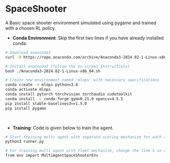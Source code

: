 # SpaceShooter
A Basic space shooter environment simulated using pygame and trained with a chosen RL policy.

- **Conda Environment**: Skip the first two lines if you have already installed conda.

```bash
# Download anaxonda3
curl -O https://repo.anaconda.com/archive/Anaconda3-2024.02-1-Linux-x86_64.sh

# Install anaconda3 (follow the on-screen instructions)
bash ./Anaconda3-2024.02-1-Linux-x86_64.sh

# Create new environment named 'mlops' with necessary specifications
conda create -n mlops python=3.8
conda activate mlops
conda install pytorch torchvision torchaudio cudatoolkit
conda install -c conda-forge gym=0.21.0 opencv=4.5.5
pip install stable-baselines3==1.5.0 
pip install pygame
```
<br>

- **Training**: Code is given below to train the agent.

```bash
# Start training multi agent with separate scoring mechanism for each agent
python3 runner.py

# For training multi agent with fleet mechanism, change the line 5 in runner.py to
from env import MultiAgentSpaceShooterEnv
```
